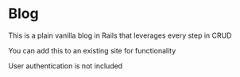 # Blog
This is a plain vanilla blog in Rails that leverages every step in CRUD

You can add this to an existing site for functionality

User authentication is not included
